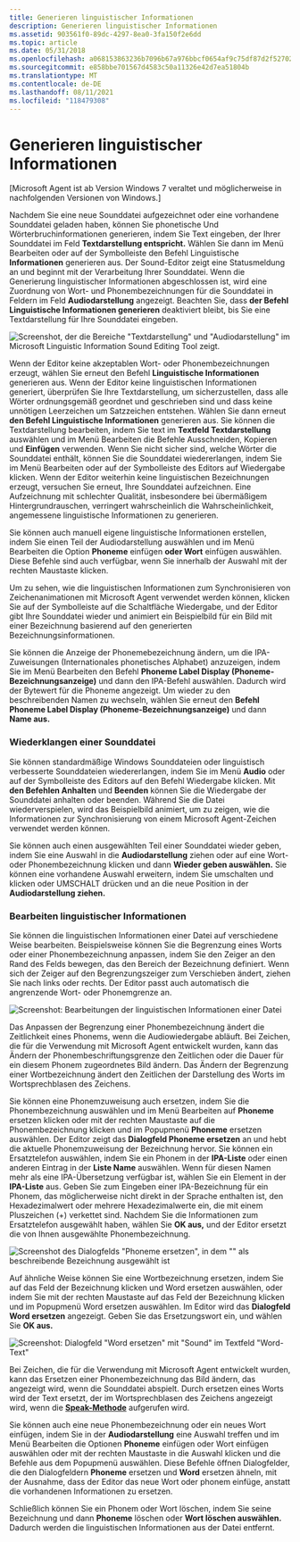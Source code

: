 ```yaml
---
title: Generieren linguistischer Informationen
description: Generieren linguistischer Informationen
ms.assetid: 903561f0-89dc-4297-8ea0-3fa150f2e6dd
ms.topic: article
ms.date: 05/31/2018
ms.openlocfilehash: a068153863236b7096b67a976bbcf0654af9c75df87d2f527027830a4df33eb4
ms.sourcegitcommit: e858bbe701567d4583c50a11326e42d7ea51804b
ms.translationtype: MT
ms.contentlocale: de-DE
ms.lasthandoff: 08/11/2021
ms.locfileid: "118479308"
---
```

# <a name="generating-linguistic-information"></a>Generieren linguistischer Informationen

\[Microsoft Agent ist ab Version Windows 7 veraltet und möglicherweise in nachfolgenden Versionen von Windows.\]

Nachdem Sie eine neue Sounddatei aufgezeichnet oder eine vorhandene Sounddatei geladen haben, können Sie phonetische Und Wörterbruchinformationen generieren, indem Sie Text eingeben, der Ihrer Sounddatei im Feld **Textdarstellung entspricht.** Wählen Sie dann im Menü  Bearbeiten oder auf der Symbolleiste den Befehl Linguistische **Informationen** generieren aus. Der Sound-Editor zeigt eine Statusmeldung an und beginnt mit der Verarbeitung Ihrer Sounddatei. Wenn die Generierung linguistischer Informationen abgeschlossen ist, wird eine Zuordnung von Wort- und Phonembezeichnungen für die Sounddatei in Feldern im Feld **Audiodarstellung** angezeigt. Beachten Sie, dass **der Befehl Linguistische Informationen generieren** deaktiviert bleibt, bis Sie eine Textdarstellung für Ihre Sounddatei eingeben.

![Screenshot, der die Bereiche "Textdarstellung" und "Audiodarstellung" im Microsoft Linguistic Information Sound Editing Tool zeigt.](images/f3listlabel.gif)

Wenn der Editor keine akzeptablen Wort- oder Phonembezeichnungen erzeugt, wählen Sie erneut den Befehl **Linguistische Informationen** generieren aus. Wenn der Editor keine linguistischen Informationen generiert, überprüfen Sie Ihre Textdarstellung, um sicherzustellen, dass alle Wörter ordnungsgemäß geordnet und geschrieben sind und dass keine unnötigen Leerzeichen um Satzzeichen entstehen. Wählen Sie dann erneut **den Befehl Linguistische Informationen** generieren aus. Sie können die Textdarstellung bearbeiten, indem Sie text im **Textfeld Textdarstellung** auswählen und im Menü Bearbeiten die Befehle Ausschneiden, Kopieren und  **Einfügen** verwenden.   Wenn Sie nicht sicher sind, welche Wörter die Sounddatei enthält, können  Sie die Sounddatei wiedererlangen, indem Sie im Menü Bearbeiten oder auf der Symbolleiste des Editors auf Wiedergabe klicken.  Wenn der Editor weiterhin keine linguistischen Bezeichnungen erzeugt, versuchen Sie erneut, Ihre Sounddatei aufzeichnen. Eine Aufzeichnung mit schlechter Qualität, insbesondere bei übermäßigem Hintergrundrauschen, verringert wahrscheinlich die Wahrscheinlichkeit, angemessene linguistische Informationen zu generieren.

Sie können auch manuell eigene linguistische Informationen erstellen, indem Sie einen  Teil der Audiodarstellung auswählen und im Menü Bearbeiten die Option **Phoneme** einfügen **oder Wort** einfügen auswählen. Diese Befehle sind auch verfügbar, wenn Sie innerhalb der Auswahl mit der rechten Maustaste klicken.

Um zu sehen, wie die linguistischen Informationen zum Synchronisieren von  Zeichenanimationen mit Microsoft Agent verwendet werden können, klicken Sie auf der Symbolleiste auf die Schaltfläche Wiedergabe, und der Editor gibt Ihre Sounddatei wieder und animiert ein Beispielbild für ein Bild mit einer Bezeichnung basierend auf den generierten Bezeichnungsinformationen.

Sie können die Anzeige der Phonemebezeichnung ändern, um die IPA-Zuweisungen (Internationales  phonetisches Alphabet) anzuzeigen, indem Sie im Menü Bearbeiten den Befehl **Phoneme Label Display (Phoneme-Bezeichnungsanzeige)** und dann den IPA-Befehl auswählen. Dadurch wird der Bytewert für die Phoneme angezeigt. Um wieder zu den beschreibenden Namen zu wechseln, wählen Sie erneut den **Befehl Phoneme Label Display (Phoneme-Bezeichnungsanzeige)** und dann **Name aus.**

### <a name="playing-a-sound-file"></a>Wiederklangen einer Sounddatei

Sie können standardmäßige Windows Sounddateien oder linguistisch verbesserte Sounddateien wiedererlangen, indem Sie im Menü **Audio** oder auf der Symbolleiste des Editors auf den Befehl Wiedergabe klicken.  Mit **den Befehlen Anhalten** und **Beenden** können Sie die Wiedergabe der Sounddatei anhalten oder beenden. Während Sie die Datei wiederverspielen, wird das Beispielbild animiert, um zu zeigen, wie die Informationen zur Synchronisierung von einem Microsoft Agent-Zeichen verwendet werden können.

Sie können auch einen ausgewählten Teil einer Sounddatei wieder geben, indem Sie eine Auswahl in die **Audiodarstellung** ziehen oder auf eine Wort- oder Phonembezeichnung klicken und dann **Wieder geben auswählen.** Sie können eine vorhandene Auswahl erweitern, indem Sie umschalten und klicken oder UMSCHALT drücken und an die neue Position in der **Audiodarstellung ziehen.**

### <a name="editing-linguistic-information"></a>Bearbeiten linguistischer Informationen

Sie können die linguistischen Informationen einer Datei auf verschiedene Weise bearbeiten. Beispielsweise können Sie die Begrenzung eines Worts oder einer Phonembezeichnung anpassen, indem Sie den Zeiger an den Rand des Felds bewegen, das den Bereich der Bezeichnung definiert. Wenn sich der Zeiger auf den Begrenzungszeiger zum Verschieben ändert, ziehen Sie nach links oder rechts. Der Editor passt auch automatisch die angrenzende Wort- oder Phonemgrenze an.

![Screenshot: Bearbeitungen der linguistischen Informationen einer Datei](images/f4listadj.gif)

Das Anpassen der Begrenzung einer Phonembezeichnung ändert die Zeitlichkeit eines Phonems, wenn die Audiowiedergabe abläuft. Bei Zeichen, die für die Verwendung mit Microsoft Agent entwickelt wurden, kann das Ändern der Phonembeschriftungsgrenze den Zeitlichen oder die Dauer für ein diesem Phonem zugeordnetes Bild ändern. Das Ändern der Begrenzung einer Wortbezeichnung ändert den Zeitlichen der Darstellung des Worts im Wortsprechblasen des Zeichens.

Sie können eine Phonemzuweisung auch ersetzen, indem Sie die Phonembezeichnung auswählen und im Menü Bearbeiten auf **Phoneme** ersetzen klicken oder mit der rechten Maustaste auf die Phonembezeichnung klicken und im Popupmenü **Phoneme** ersetzen auswählen.  Der Editor zeigt das **Dialogfeld Phoneme ersetzen** an und hebt die aktuelle Phonemzuweisung der Bezeichnung hervor. Sie können ein Ersatztelefon auswählen, indem Sie ein Phonem in der **IPA-Liste** oder einen anderen Eintrag in der **Liste Name** auswählen. Wenn für diesen Namen mehr als eine IPA-Übersetzung verfügbar ist, wählen Sie ein Element in der **IPA-Liste** aus. Geben Sie zum Eingeben einer IPA-Bezeichnung für ein Phonem, das möglicherweise nicht direkt in der Sprache enthalten ist, den Hexadezimalwert oder mehrere Hexadezimalwerte ein, die mit einem Pluszeichen (+) verkettet sind. Nachdem Sie die Informationen zum Ersatztelefon ausgewählt haben, wählen Sie **OK aus,** und der Editor ersetzt die von Ihnen ausgewählte Phonembezeichnung.

![Screenshot des Dialogfelds "Phoneme ersetzen", in dem "<SIL>" als beschreibende Bezeichnung ausgewählt ist](images/f5listphone.gif)

Auf ähnliche Weise können Sie eine Wortbezeichnung ersetzen, indem Sie auf das Feld der Bezeichnung klicken und Word  ersetzen auswählen, oder indem Sie mit der rechten Maustaste auf das Feld der Bezeichnung klicken und im Popupmenü Word ersetzen auswählen. Im Editor wird das **Dialogfeld Word ersetzen** angezeigt. Geben Sie das Ersetzungswort ein, und wählen Sie **OK aus.**

![Screenshot: Dialogfeld "Word ersetzen" mit "Sound" im Textfeld "Word-Text"](images/f6listrep.gif)

Bei Zeichen, die für die Verwendung mit Microsoft Agent entwickelt wurden, kann das Ersetzen einer Phonembezeichnung das Bild ändern, das angezeigt wird, wenn die Sounddatei abspielt. Durch ersetzen eines Worts wird der Text ersetzt, der im Wortsprechblasen des Zeichens angezeigt wird, wenn die [**Speak-Methode**](speak-method.md) aufgerufen wird.

Sie können auch eine neue Phonembezeichnung oder ein neues Wort einfügen, indem  Sie in  der **Audiodarstellung** eine Auswahl treffen und im Menü Bearbeiten die Optionen **Phoneme** einfügen oder Wort einfügen auswählen oder mit der rechten Maustaste in die Auswahl klicken und die Befehle aus dem Popupmenü auswählen. Diese Befehle öffnen Dialogfelder, die den Dialogfeldern **Phoneme** ersetzen und **Word** ersetzen ähneln, mit der Ausnahme, dass der Editor das neue Wort oder phonem einfüge, anstatt die vorhandenen Informationen zu ersetzen.

Schließlich können Sie ein Phonem oder Wort löschen, indem Sie seine Bezeichnung und dann **Phoneme** löschen oder **Wort löschen auswählen.** Dadurch werden die linguistischen Informationen aus der Datei entfernt.

 

 




